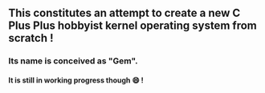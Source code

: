 ## This constitutes an attempt to create a new C Plus Plus hobbyist kernel operating system from scratch !


### Its name is conceived as "Gem".

#### It is still in working progress though :smile:	!
